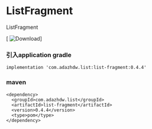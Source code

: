 # ListFragment

ListFragment

[ ![Download](https://bintray.com/adazhdw1207/android-libraries/listfragment/_latestVersion)]

### 引入application gradle 

    implementation 'com.adazhdw.list:list-fragment:0.4.4'
    
### maven

    <dependency>
      <groupId>com.adazhdw.list</groupId>
      <artifactId>list-fragment</artifactId>
      <version>0.4.4</version>
      <type>pom</type>
    </dependency>
